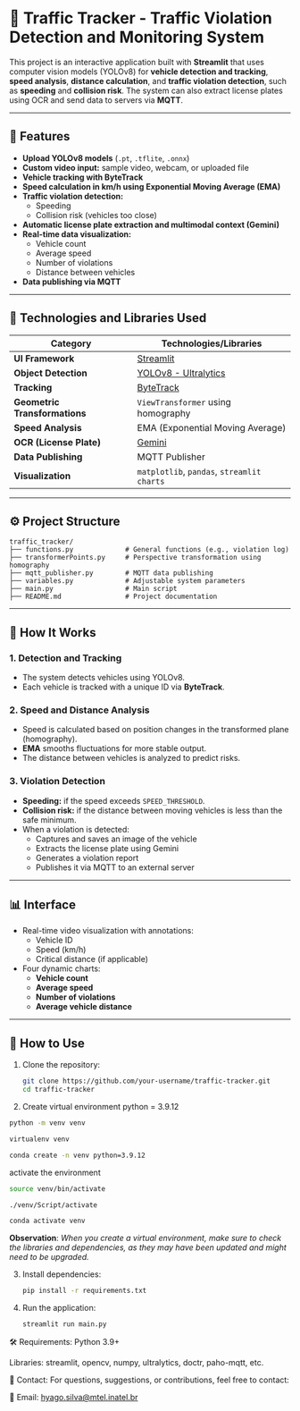 # 🚦 Traffic Tracker - Traffic Violation Detection and Monitoring System

This project is an interactive application built with **Streamlit** that uses computer vision models (YOLOv8) for **vehicle detection and tracking**, **speed analysis**, **distance calculation**, and **traffic violation detection**, such as **speeding** and **collision risk**. The system can also extract license plates using OCR and send data to servers via **MQTT**.

---

## 📌 Features

- **Upload YOLOv8 models** (`.pt`, `.tflite`, `.onnx`)
- **Custom video input:** sample video, webcam, or uploaded file
- **Vehicle tracking with ByteTrack**
- **Speed calculation in km/h using Exponential Moving Average (EMA)**
- **Traffic violation detection:**
  - Speeding
  - Collision risk (vehicles too close)
- **Automatic license plate extraction and multimodal context (Gemini)**
- **Real-time data visualization:**
  - Vehicle count
  - Average speed
  - Number of violations
  - Distance between vehicles
- **Data publishing via MQTT**

---

## 🧠 Technologies and Libraries Used

| Category                   | Technologies/Libraries                             |
|---------------------------|-----------------------------------------------------|
| **UI Framework**          | [Streamlit](https://streamlit.io/)                 |
| **Object Detection**      | [YOLOv8 - Ultralytics](https://github.com/ultralytics/ultralytics) |
| **Tracking**              | [ByteTrack](https://github.com/ifzhang/ByteTrack)  |
| **Geometric Transformations** | `ViewTransformer` using homography           |
| **Speed Analysis**        | EMA (Exponential Moving Average)                   |
| **OCR (License Plate)**   | [Gemini](https://aistudio.google.com/)             |
| **Data Publishing**       | MQTT Publisher                                     |
| **Visualization**         | `matplotlib`, `pandas`, `streamlit charts`         |

---

## ⚙️ Project Structure

```
traffic_tracker/
├── functions.py             # General functions (e.g., violation log)
├── transformerPoints.py     # Perspective transformation using homography
├── mqtt_publisher.py        # MQTT data publishing
├── variables.py             # Adjustable system parameters
├── main.py                  # Main script
├── README.md                # Project documentation
```

---

## 🎯 How It Works

### 1. Detection and Tracking
- The system detects vehicles using YOLOv8.
- Each vehicle is tracked with a unique ID via **ByteTrack**.

### 2. Speed and Distance Analysis
- Speed is calculated based on position changes in the transformed plane (homography).
- **EMA** smooths fluctuations for more stable output.
- The distance between vehicles is analyzed to predict risks.

### 3. Violation Detection
- **Speeding:** if the speed exceeds `SPEED_THRESHOLD`.
- **Collision risk:** if the distance between moving vehicles is less than the safe minimum.
- When a violation is detected:
  - Captures and saves an image of the vehicle
  - Extracts the license plate using Gemini
  - Generates a violation report
  - Publishes it via MQTT to an external server

---

## 📊 Interface

- Real-time video visualization with annotations:
  - Vehicle ID
  - Speed (km/h)
  - Critical distance (if applicable)
- Four dynamic charts:
  - **Vehicle count**
  - **Average speed**
  - **Number of violations**
  - **Average vehicle distance**

---

## 🚀 How to Use

1. Clone the repository:
   ```bash
   git clone https://github.com/your-username/traffic-tracker.git
   cd traffic-tracker
   ```
   
2. Create virtual environment python = 3.9.12
  ```bash
  python -m venv venv
  ```
  ```bash
  virtualenv venv
  ```
  ```bash
  conda create -n venv python=3.9.12
  ```
activate the environment
  ```bash
  source venv/bin/activate
  ```
  ```bash
  ./venv/Script/activate
  ```
  ```bash
  conda activate venv
  ```

**Observation**: *When you create a virtual environment, make sure to check the libraries and dependencies, as they may have been updated and might need to be upgraded.*

3. Install dependencies:
   ```bash
   pip install -r requirements.txt
   ```

4. Run the application:
   ```bash
   streamlit run main.py
   ```

🛠 Requirements:
Python 3.9+

Libraries: streamlit, opencv, numpy, ultralytics, doctr, paho-mqtt, etc.

📩 Contact:
For questions, suggestions, or contributions, feel free to contact:

📧 Email: hyago.silva@mtel.inatel.br
